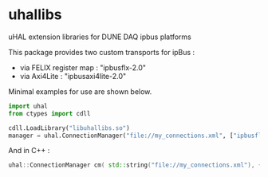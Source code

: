 # uhallibs
uHAL extension libraries for DUNE DAQ ipbus platforms

This package provides two custom transports for ipBus :
- via FELIX register map : "ipbusflx-2.0"
- via Axi4Lite : "ipbusaxi4lite-2.0"

Minimal examples for use are shown below.

```python
import uhal
from ctypes import cdll

cdll.LoadLibrary("libuhallibs.so")
manager = uhal.ConnectionManager("file://my_connections.xml", ["ipbusflx-2.0"])
```

And in C++ :

```cpp
uhal::ConnectionManager cm( std::string("file://my_connections.xml"), {"ipbusflx-2.0"} );
```
